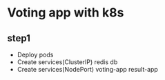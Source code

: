 # Voting app with k8s

## step1

- Deploy pods
- Create services(ClusterIP)
  redis
  db
- Create services(NodePort)
  voting-app
  result-app
